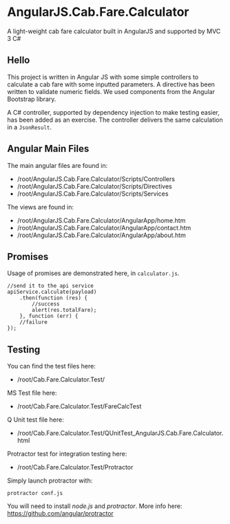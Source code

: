 # AngularJS.Cab.Fare.Calculator
A light-weight cab fare calculator built in AngularJS and supported by MVC 3 C#

## Hello

This project is written in Angular JS with some simple controllers to calculate a cab fare with some inputted parameters.  A directive has been written to validate numeric fields.  We used components from the Angular Bootstrap library.

A C# controller, supported by dependency injection to make testing easier, has been added as an exercise.  The controller delivers the same calculation in a `JsonResult`.

## Angular Main Files

The main angular files are found in:

* /root/AngularJS.Cab.Fare.Calculator/Scripts/Controllers
* /root/AngularJS.Cab.Fare.Calculator/Scripts/Directives
* /root/AngularJS.Cab.Fare.Calculator/Scripts/Services

The views are found in:

* /root/AngularJS.Cab.Fare.Calculator/AngularApp/home.htm
* /root/AngularJS.Cab.Fare.Calculator/AngularApp/contact.htm
* /root/AngularJS.Cab.Fare.Calculator/AngularApp/about.htm

## Promises
Usage of promises are demonstrated here, in `calculator.js`.

    //send it to the api service
    apiService.calculate(payload)
        .then(function (res) {
            //success
            alert(res.totalFare);
        }, function (err) {
        //failure
    });

## Testing

You can find the test files here:

* /root/Cab.Fare.Calculator.Test/
  
MS Test file here:

* /root/Cab.Fare.Calculator.Test/FareCalcTest
  
Q Unit test file here:

* /root/Cab.Fare.Calculator.Test/QUnitTest_AngularJS.Cab.Fare.Calculator.html
  
Protractor test for integration testing here:

* /root/Cab.Fare.Calculator.Test/Protractor
  
Simply launch protractor with:

    protractor conf.js
  
You will need to install *node.js* and *protractor*.  More info here: https://github.com/angular/protractor
